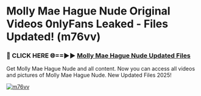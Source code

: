 # Molly Mae Hague Nude Original Videos 0nlyFans Leaked - Files Updated! (m76vv)

<h3>🔴 CLICK HERE 🌐==►► <a href="https://tinyurl.com/5h6xmrr3" rel="nofollow">Molly Mae Hague Nude Updated Files</a></h3>

Get Molly Mae Hague Nude and all content. Now you can access all videos and pictures of Molly Mae Hague Nude. New Updated Files 2025!

[![m76vv](https://i.imgur.com/KVD873Z.gif)](https://tinyurl.com/5h6xmrr3)

